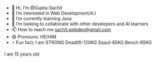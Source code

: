 - 👋 Hi, I’m @Gupta-Sachit
- 👀 I’m interested in Web Development/A.I
- 🌱 I’m currently learning Java
- 💞️ I’m looking to collaborate with other developers and AI learners
- 📫 How to reach me sachit.webdev@gmail.com
- 😄 Pronouns: HE/HIM
- ⚡ Fun fact: I am STRONG
        Deadlift-120KG
        Sqaut-85KG
        Bench-65KG



I am 15 years old
<!---
Gupta-Sachit/Gupta-Sachit is a ✨ special ✨ repository because its `README.md` (this file) appears on your GitHub profile.
You can click the Preview link to take a look at your changes.
--->
